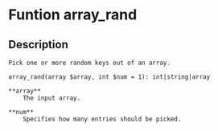 # Funtion array_rand

## Description
```
Pick one or more random keys out of an array.

array_rand(array $array, int $num = 1): int|string|array

**array**
    The input array.

**num**
    Specifies how many entries should be picked.
```